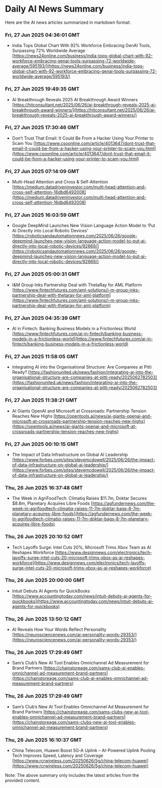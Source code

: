 # Daily AI News Summary

Here are the AI news articles summarized in markdown format:

### Fri, 27 Jun 2025 04:36:01 GMT
- India Tops Global Chart With 92% Workforce Embracing GenAI Tools, Surpassing 72% Worldwide Average [https://news24online.com/business/india-tops-global-chart-with-92-workforce-embracing-genai-tools-surpassing-72-worldwide-average/595193/](https://news24online.com/business/india-tops-global-chart-with-92-workforce-embracing-genai-tools-surpassing-72-worldwide-average/595193/)

### Fri, 27 Jun 2025 19:49:35 GMT
- AI Breakthrough Reveals 2025 AI Breakthrough Award Winners [https://hitconsultant.net/2025/06/26/ai-breakthrough-reveals-2025-ai-breakthrough-award-winners/](https://hitconsultant.net/2025/06/26/ai-breakthrough-reveals-2025-ai-breakthrough-award-winners/)

### Fri, 27 Jun 2025 17:30:46 GMT
- Don’t Trust That Email: It Could Be From a Hacker Using Your Printer to Scam You [https://www.csoonline.com/article/4013647/dont-trust-that-email-it-could-be-from-a-hacker-using-your-printer-to-scam-you.html](https://www.csoonline.com/article/4013647/dont-trust-that-email-it-could-be-from-a-hacker-using-your-printer-to-scam-you.html)

### Fri, 27 Jun 2025 07:14:09 GMT
- Multi-Head Attention and Cross & Self-Attention [https://medium.datadriveninvestor.com/multi-head-attention-and-cross-self-attention-16dbd6492008](https://medium.datadriveninvestor.com/multi-head-attention-and-cross-self-attention-16dbd6492008)

### Fri, 27 Jun 2025 16:03:59 GMT
- Google DeepMind Launches New Vision Language Action Model to ‘Put AI Directly into Local Robotic Devices’ [https://roboticsandautomationnews.com/2025/06/26/google-deepmind-launches-new-vision-language-action-model-to-put-ai-directly-into-local-robotic-devices/92669/](https://roboticsandautomationnews.com/2025/06/26/google-deepmind-launches-new-vision-language-action-model-to-put-ai-directly-into-local-robotic-devices/92669/)

### Fri, 27 Jun 2025 05:00:31 GMT
- I&M Group Inks Partnership Deal with ThetaRay for AML Platform [https://www.fintechfutures.com/aml-solutions/i-m-group-inks-partnership-deal-with-thetaray-for-aml-platform](https://www.fintechfutures.com/aml-solutions/i-m-group-inks-partnership-deal-with-thetaray-for-aml-platform)

### Fri, 27 Jun 2025 04:35:39 GMT
- AI in Fintech: Banking Business Models in a Frictionless World [https://www.fintechfutures.com/ai-in-fintech/banking-business-models-in-a-frictionless-world](https://www.fintechfutures.com/ai-in-fintech/banking-business-models-in-a-frictionless-world)

### Fri, 27 Jun 2025 11:58:05 GMT
- Integrating AI into the Organisational Structure: Are Companies at Pitti Ready? [https://fashionunited.uk/news/fashion/integrating-ai-into-the-organisational-structure-are-companies-at-pitti-ready/2025062782503](https://fashionunited.uk/news/fashion/integrating-ai-into-the-organisational-structure-are-companies-at-pitti-ready/2025062782503)

### Fri, 27 Jun 2025 11:38:21 GMT
- AI Giants OpenAI and Microsoft at Crossroads: Partnership Tension Reaches New Highs [https://opentools.ai/news/ai-giants-openai-and-microsoft-at-crossroads-partnership-tension-reaches-new-highs](https://opentools.ai/news/ai-giants-openai-and-microsoft-at-crossroads-partnership-tension-reaches-new-highs)

### Fri, 27 Jun 2025 00:10:15 GMT
- The Impact of Data Infrastructure on Global AI Leadership [https://www.forbes.com/sites/stevemcdowell/2025/06/26/the-impact-of-data-infrastructure-on-global-ai-leadership/](https://www.forbes.com/sites/stevemcdowell/2025/06/26/the-impact-of-data-infrastructure-on-global-ai-leadership/)

### Thu, 26 Jun 2025 16:37:48 GMT
- The Week in AgriFoodTech: Climatiq Raises $11.7m, Doktar Secures $8.8m, Planetary Acquires Libre Foods [https://agfundernews.com/the-week-in-agrifoodtech-climatiq-raises-11-7m-doktar-bags-8-7m-planetary-acquires-libre-foods](https://agfundernews.com/the-week-in-agrifoodtech-climatiq-raises-11-7m-doktar-bags-8-7m-planetary-acquires-libre-foods)

### Thu, 26 Jun 2025 20:10:52 GMT
- Tech Layoffs Surge: Intel Cuts 20%, Microsoft Trims Xbox Team as AI Reshapes Workforce [https://www.designnews.com/electronics/tech-layoffs-surge-intel-cuts-20-microsoft-trims-xbox-as-ai-reshapes-workforce](https://www.designnews.com/electronics/tech-layoffs-surge-intel-cuts-20-microsoft-trims-xbox-as-ai-reshapes-workforce)

### Thu, 26 Jun 2025 20:00:00 GMT
- Intuit Debuts AI Agents for QuickBooks [https://www.accountingtoday.com/news/intuit-debuts-ai-agents-for-quickbooks](https://www.accountingtoday.com/news/intuit-debuts-ai-agents-for-quickbooks)

### Thu, 26 Jun 2025 13:50:12 GMT
- AI Reveals How Your Words Reflect Personality [https://neurosciencenews.com/ai-personality-words-29353/](https://neurosciencenews.com/ai-personality-words-29353/)

### Thu, 26 Jun 2025 17:29:49 GMT
- Sam’s Club’s New AI Tool Enables Omnichannel Ad Measurement for Brand Partners [https://chainstoreage.com/sams-club-ai-enables-omnichannel-ad-measurement-brand-partners](https://chainstoreage.com/sams-club-ai-enables-omnichannel-ad-measurement-brand-partners)

### Thu, 26 Jun 2025 17:29:49 GMT
- Sam’s Club’s New AI Tool Enables Omnichannel Ad Measurement for Brand Partners [https://chainstoreage.com/sams-clubs-new-ai-tool-enables-omnichannel-ad-measurement-brand-partners](https://chainstoreage.com/sams-clubs-new-ai-tool-enables-omnichannel-ad-measurement-brand-partners)

### Thu, 26 Jun 2025 16:10:37 GMT
- China Telecom, Huawei Boost 5G-A Uplink – AI-Powered Uplink Pooling Tech Improves Speed, Latency and Coverage [https://www.rcrwireless.com/20250626/5g/china-telecom-huawei](https://www.rcrwireless.com/20250626/5g/china-telecom-huawei)

Note: The above summary only includes the latest articles from the provided content.